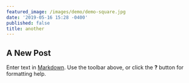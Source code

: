 ```yaml
---
featured_image: /images/demo/demo-square.jpg
date: '2019-05-16 15:28 -0400'
published: false
title: another
---
```

## A New Post

Enter text in [Markdown](http://daringfireball.net/projects/markdown/). Use the toolbar above, or click the **?** button for formatting help.
